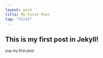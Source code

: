 ```yaml
---
layout: post
title: My First Post
tag: "first"
---
```


<h2>This is my first post in Jekyll!</h2>

<small>yup my first post</small>
